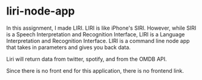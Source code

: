 # liri-node-app

In this assignment, I made LIRI. LIRI is like iPhone's SIRI. However, while SIRI is a Speech Interpretation and Recognition Interface, LIRI is a Language Interpretation and Recognition Interface. LIRI is a command line node app that takes in parameters and gives you back data.

Liri will return data from twitter, spotify, and from the OMDB API. 

Since there is no front end for this application, there is no frontend link.